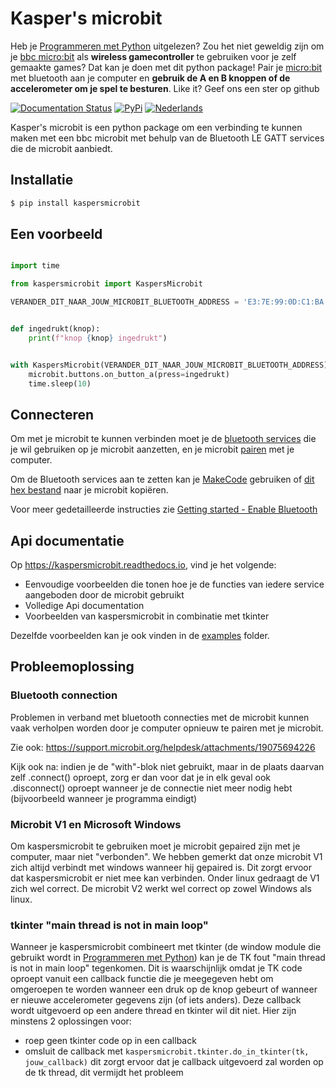 # Kasper's microbit
Heb je [Programmeren met Python](https://www.visualsteps.nl/programmerenpython/) uitgelezen? Zou het niet geweldig zijn
om je [bbc micro:bit](https://microbit.org/) als **wireless gamecontroller** te gebruiken voor je zelf gemaakte games? 
Dat kan je doen met dit python package! Pair je [micro:bit](https://microbit.org/) met bluetooth aan je computer en 
**gebruik de A en B knoppen of de accelerometer om je spel te besturen**. Like it? Geef ons een ster op github


[![Documentation Status](https://readthedocs.org/projects/kaspersmicrobit/badge/?version=latest)](https://kaspersmicrobit.readthedocs.io/en/latest/?badge=latest) 
[![PyPi](https://img.shields.io/pypi/v/kaspersmicrobit)](https://pypi.org/project/kaspersmicrobit/) 
[![Nederlands](https://img.shields.io/badge/translation-English-blue)](https://github.com/janickr/kaspersmicrobit/blob/main/README.md)

Kasper's microbit is een python package om een verbinding te kunnen maken met een bbc microbit met behulp van de Bluetooth LE GATT services 
die de microbit aanbiedt.

## Installatie
```bash
$ pip install kaspersmicrobit
```

## Een voorbeeld
```python

import time

from kaspersmicrobit import KaspersMicrobit

VERANDER_DIT_NAAR_JOUW_MICROBIT_BLUETOOTH_ADDRESS = 'E3:7E:99:0D:C1:BA'


def ingedrukt(knop):
    print(f"knop {knop} ingedrukt")


with KaspersMicrobit(VERANDER_DIT_NAAR_JOUW_MICROBIT_BLUETOOTH_ADDRESS) as microbit:
    microbit.buttons.on_button_a(press=ingedrukt)
    time.sleep(10)

```

## Connecteren
Om met je microbit te kunnen verbinden moet je de [bluetooth services](https://kaspersmicrobit.readthedocs.io/makecode-bluetooth/enable-bluetooth/) 
die je wil gebruiken op je microbit aanzetten, en je microbit [pairen](https://kaspersmicrobit.readthedocs.io/makecode-bluetooth/pairing-windows/) 
met je computer. 

Om de Bluetooth services aan te zetten kan je [MakeCode](https://makecode.microbit.org) gebruiken of 
[dit hex bestand](https://github.com/janickr/kaspersmicrobit/raw/main/hex/microbit-bluetooth-all-services-active.hex)
naar je microbit kopiëren.

Voor meer gedetailleerde instructies zie [Getting started - Enable Bluetooth](https://kaspersmicrobit.readthedocs.io/makecode-bluetooth/enable-bluetooth/)

## Api documentatie
Op https://kaspersmicrobit.readthedocs.io, vind je het volgende:

 - Eenvoudige voorbeelden die tonen hoe je de functies van iedere service aangeboden door de microbit gebruikt
 - Volledige Api documentation
 - Voorbeelden van kaspersmicrobit in combinatie met tkinter 


Dezelfde voorbeelden kan je ook vinden in de [examples](https://github.com/janickr/kaspersmicrobit/tree/main/examples)  folder.

## Probleemoplossing

### Bluetooth connection
Problemen in verband met bluetooth connecties met de microbit kunnen vaak verholpen worden door je computer
opnieuw te pairen met je microbit.

Zie ook: https://support.microbit.org/helpdesk/attachments/19075694226

Kijk ook na: indien je de "with"-blok niet gebruikt, maar in de plaats daarvan zelf .connect() oproept, zorg er dan voor 
dat je in elk geval ook .disconnect() oproept wanneer je de connectie niet meer nodig hebt (bijvoorbeeld wanneer je 
programma eindigt)


### Microbit V1 en Microsoft Windows
Om kaspersmicrobit te gebruiken moet je microbit gepaired zijn met je computer, maar niet "verbonden". We hebben
gemerkt dat onze microbit V1 zich altijd verbindt met windows wanneer hij gepaired is. Dit zorgt ervoor dat
kaspersmicrobit er niet mee kan verbinden. Onder linux gedraagt de V1 zich wel correct. De microbit V2 
werkt wel correct op zowel Windows als linux.

### tkinter "main thread is not in main loop"
Wanneer je kaspersmicrobit combineert met tkinter (de window module die gebruikt wordt in [Programmeren met Python](https://www.visualsteps.nl/programmerenpython/))
kan je de TK fout "main thread is not in main loop" tegenkomen. Dit is waarschijnlijk omdat je TK code oproept vanuit
een callback functie die je meegegeven hebt om omgeroepen te worden wanneer een druk op de knop gebeurt of wanneer
er nieuwe accelerometer gegevens zijn (of iets anders). Deze callback wordt uitgevoerd op een andere thread en tkinter
wil dit niet. Hier zijn minstens 2 oplossingen voor:  

  - roep geen tkinter code op in een callback
  - omsluit de callback met `kaspersmicrobit.tkinter.do_in_tkinter(tk, jouw_callback)` dit zorgt ervoor dat je callback
    uitgevoerd zal worden op de tk thread, dit vermijdt het probleem
